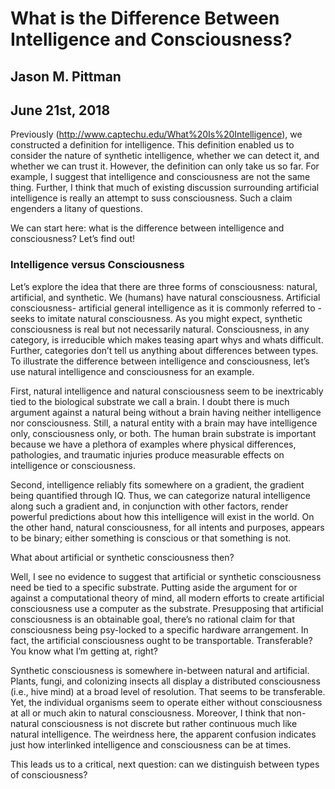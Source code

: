 # What is the Difference Between Intelligence and Consciousness?
## Jason M. Pittman
## June 21st, 2018

Previously (http://www.captechu.edu/What%20Is%20Intelligence), we constructed a definition for intelligence. This definition enabled us to consider the nature of synthetic intelligence, whether we can detect it, and whether we can trust it. However, the definition can only take us so far. For example, I suggest that intelligence and consciousness are not the same thing. Further, I think that much of existing discussion surrounding artificial intelligence is really an attempt to suss consciousness. Such a claim engenders a litany of questions. 

We can start here: what is the difference between intelligence and consciousness? Let’s find out!

### Intelligence versus Consciousness

Let’s explore the idea that there are three forms of consciousness: natural, artificial, and synthetic. We (humans) have natural consciousness. Artificial consciousness- artificial general intelligence as it is commonly referred to - seeks to imitate natural consciousness. As you might expect, synthetic consciousness is real but not necessarily natural. Consciousness, in any category, is irreducible which makes teasing apart whys and whats difficult. Further, categories don’t tell us anything about differences between types. To illustrate the difference between intelligence and consciousness, let’s use natural intelligence and consciousness for an example. 

First, natural intelligence and natural consciousness seem to be inextricably tied to the biological substrate we call a brain. I doubt there is much argument against a natural being without a brain having neither intelligence nor consciousness. Still, a natural entity with a brain may have intelligence only, consciousness only, or both. The human brain substrate is important because we have a plethora of examples where physical differences, pathologies, and traumatic injuries produce measurable effects on intelligence or consciousness.

Second, intelligence reliably fits somewhere on a gradient, the gradient being quantified through IQ. Thus, we can categorize natural intelligence along such a gradient and, in conjunction with other factors, render powerful predictions about how this intelligence will exist in the world. On the other hand, natural consciousness, for all intents and purposes, appears to be binary; either something is conscious or that something is not.

What about artificial or synthetic consciousness then?

Well, I see no evidence to suggest that artificial or synthetic consciousness need be tied to a specific substrate. Putting aside the argument for or against a computational theory of mind, all modern efforts to create artificial consciousness use a computer as the substrate. Presupposing that artificial consciousness is an obtainable goal, there’s no rational claim for that consciousness being psy-locked to a specific hardware arrangement. In fact, the artificial consciousness ought to be transportable. Transferable? You know what I’m getting at, right? 

Synthetic consciousness is somewhere in-between natural and artificial. Plants, fungi, and colonizing insects all display a distributed consciousness (i.e., hive mind) at a broad level of resolution. That seems to be transferable. Yet, the individual organisms seem to operate either without consciousness at all or much akin to natural consciousness. Moreover, I think that non-natural consciousness is not discrete but rather continuous much like natural intelligence. The weirdness here, the apparent confusion indicates just how interlinked intelligence and consciousness can be at times.

This leads us to a critical, next question: can we distinguish between types of consciousness?



